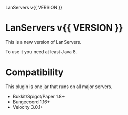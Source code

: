 LanServers v{{ VERSION }}

# LanServers v{{ VERSION }}

This is a new version of LanServers.

To use it you need at least Java 8.

# Compatibility

This plugin is one jar that runs on all major servers.

- Bukkit/Spigot/Paper 1.8+
- Bungeecord 1.16+
- Velocity 3.0.1+
